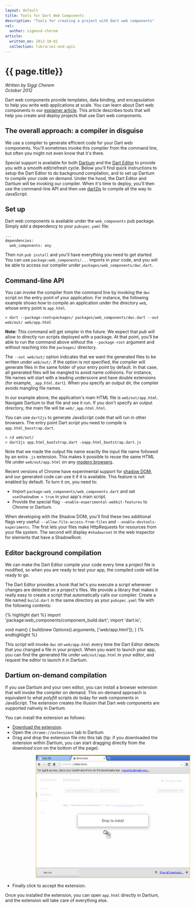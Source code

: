 ```yaml
---
layout: default
title: Tools for Dart Web Components
description: "Tools for creating a project with Dart web components"
rel:
  author: sigmund-cherem
article:
  written_on: 2012-10-01
  collection: libraries-and-apis
---
```

# {{ page.title}}
_Written by Siggi Cherem<br />
October 2012_


Dart web components provide templates, data binding, and encapsulation to help
you write web applications at scale. You can learn about Dart web components in
our [explainer article](index.html). This article describes tools that will
help you create and deploy projects that use Dart web
components.


## The overall approach: a compiler in disguise

We use a compiler to generate efficient code for your Dart web components.
You'll sometimes invoke this compiler from the command line, but often you might
not even know that it's there.

Special support is available for both [Dartium][dartium] and the [Dart
Editor][editor] to provide you with a smooth edit/refresh cycle.  Below you'll
find quick instructions to setup the Dart Editor to do background compilation,
and to set up Dartium to compile your code on demand.  Under the hood, the Dart
Editor and Dartium will be invoking our compiler.  When it's time to deploy,
you'll then use the command-line API and then use [dart2js][] to compile all the way
to JavaScript.

## Set up

Dart web components is available under the `web_components` pub package. Simply
add a dependency to your `pubspec.yaml` file:

    ...
    dependencies:
      web_components: any

Then run `pub install` and you'll have everything you need to get started. You
can use `package:web_components/...` imports in your code, and you will be able
to access our compiler under `packages/web_components/dwc.dart`.

## Command-line API

You can invoke the compiler from the command line by invoking the `dwc` script
on the entry point of your application. For instance, the following example
shows how to compile an application under the directory `web`, whose entry point
is `app.html`.

    > dart --package-root=packages/ packages/web_components/dwc.dart --out web/out/ web/app.html

<aside><div class="alert alert-info">
<strong>Note:</strong> This command will get simpler in the future. We
expect that <em>pub</em> will allow to directly run scripts deployed with a
package.  At that point, you'll be able to run the command above without the
<code>--package-root</code> argument and without reaching into the
<code>packages/</code> directory.
</div></aside>

The `--out web/out/` option indicates that we want the generated files to be
written under `web/out/`. If the option is not specified, the compiler will
generate files in the same folder of your entry point by default. In that case,
all generated files will be mangled to avoid name collisions. For instance, file
names will start with a leading underscore and have double extensions (for
example, `_app.html.dart`).  When you specify an output dir, the compiler avoids
mangling file names.

In our example above, the application's main HTML file is `web/out/app.html`.
Navigate Dartium to that file and see it run.  If you don't specify an output
directory, the main file will be `web/_app.html.html`.

You can use `dart2js` to generate JavaScript code that will run in other
browsers. The entry point Dart script you need to compile is
`app.html_boostrap.dart`.

    > cd web/out/
    > dart2js app.html_bootstrap.dart -oapp.html_bootstrap.dart.js

Note that we made the output file name exactly the input file name followed by
an extra `.js` extension. This makes it possible to reuse the same HTML file
under `web/out/app.html` on any [modern browsers][mb].

Recent versions of Chrome have experimental support for [shadow DOM][sd], and
our generated code can use it if it is available. This feature is not enabled
by default. To turn it on, you need to:

  * Import `package:web_components/web_components.dart` and
    set `useShadowDom = true` in your app's main script.
  * Provide the special flag `--enable-experimental-webkit-features` to Chrome
    or Dartium.

When developing with the Shadow DOM, you'll find these two additional flags very
useful: `--allow-file-access-from-files` and `--enable-devtools-experiments`.
The first lets your files make HttpRequests for resources from your file system.
The second will display `#shadowroot` in the web inspector for elements that
have a ShadowRoot.

## Editor background compilation

We can make the Dart Editor compile your code every time a project file
is modified, so when you are ready to test your app, the compiled code will be
ready to go.

The Dart Editor provides a hook that let's you execute a script whenever changes
are detected on a project's files. We provide a library that makes it really
easy to create a script that automatically calls our compiler. Create a file
named `build.dart` in the same directory as your `pubspec.yaml` file with the
following contents:

{% highlight dart %}
import 'package:web_components/component_build.dart';
import 'dart:io';

void main() {
  build(new Options().arguments, ['web/app.html']);
}
{% endhighlight %}

This script will invoke `dwc` on `web/app.html` every time the Dart
Editor detects that you changed a file in your project.  When you want to
launch your app, you can find the generated file under `web/out/app.html`
in your editor, and request the editor to launch it in Dartium.

## Dartium on-demand compilation

If you use Dartium and your own editor, you can install a browser extension that
will invoke the compiler on demand. This on-demand approach is equivalent to
what *polyfill* scripts do today for web components in JavaScript.  The
extension creates the illusion that Dart web components are supported natively
in Dartium.

You can install the extension as follows:

  * [Download the extension][extension].
  * Open the `chrome://extensions` tab in Dartium
  * Drag and drop the extension file into this tab (tip: if you downloaded the
    extension within Dartium, you can start dragging directly from the
    _download icon_ on the bottom of the page):

<img style="position:relative;left:100px" width="600" height="401"
     src="drag_and_drop.png">

  * Finally click to accept the extension.

Once you installed the extension, you can open `app.html` directly in Dartium,
and the extension will take care of everything else.


[dwc]: https://github.com/dart-lang/dart-web-components/
[extension]: http://dart-lang.github.com/dart-web-components/extension/dwc.crx
[dartium]: http://www.dartlang.org/dartium/
[editor]: http://www.dartlang.org/docs/editor/
[dart2js]: http://www.dartlang.org/docs/dart2js/
[mb]: http://www.dartlang.org/support/faq.html#what-browsers-supported
[sd]: http://dvcs.w3.org/hg/webcomponents/raw-file/tip/spec/shadow/index.html
